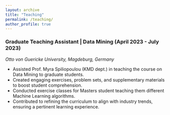 ```yaml
---
layout: archive
title: "Teaching"
permalink: /teaching/
author_profile: true
---
```



### Graduate Teaching Assistant | Data Mining (April 2023 - July 2023)

_Otto von Guericke University, Magdeburg, Germany_

* Assisted Prof. Myra Spiliopoulou (KMD dept.) in teaching the course on Data Mining to graduate students.
* Created engaging exercises, problem sets, and supplementary materials to boost student comprehension.
* Conducted exercise classes for Masters student teaching them different Machine Learning algorithms.
* Contributed to refining the curriculum to align with industry trends, ensuring a pertinent learning experience.